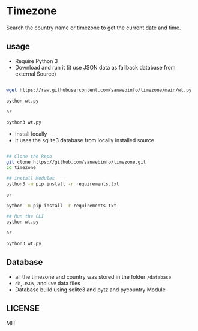 # Timezone

Search the country name or timezone to get the current date and time.  

## usage

- Require Python 3
- Download and run it (it use JSON data as fallback database from external Source)

```sh

wget https://raw.githubusercontent.com/sanwebinfo/timezone/main/wt.py

python wt.py

or

python3 wt.py

```

- install locally
- it uses the sqlite3 database from locally installed source

```sh

## Clone the Repo
git clone https://github.com/sanwebinfo/timezone.git
cd timezone

## install Modules
python3 -m pip install -r requirements.txt

or

python -m pip install -r requirements.txt

## Run the CLI
python wt.py

or

python3 wt.py

```

## Database

- all the timezone and country was stored in the folder `/database`
- `db`, `JSON`, and `CSV` data files
- Database build using sqlite3 and  pytz and pycountry Module

## LICENSE

MIT
